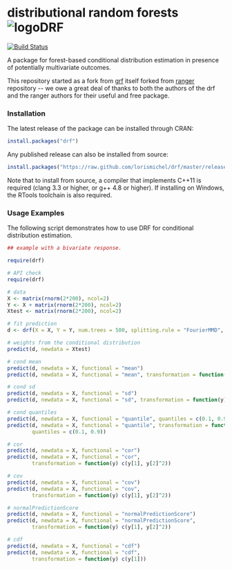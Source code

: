 # distributional random forests ![logoDRF](https://github.com/lorismichel/drf/blob/master/experiments/copula_examples/plots/PLOT_COPULA_CORRELATION_SC_0.png)

[![Build Status](https://travis-ci.com/lorismichel/drf.svg?branch=master)](https://travis-ci.com/lorismichel/drf)

A package for forest-based conditional distribution estimation in presence of potentially multivariate outcomes. 

This repository started as a fork from [grf](https://github.com/grf-labs/grf) itself forked from [ranger](https://github.com/imbs-hl/ranger) repository -- we owe a great deal of thanks to both the authors of the drf and the ranger authors for their useful and free package.

### Installation

The latest release of the package can be installed through CRAN:

```R
install.packages("drf")
```

Any published release can also be installed from source:

```R
install.packages("https://raw.github.com/lorismichel/drf/master/releases/drf_1.0.0.tar.gz", repos = NULL, type = "source")
```

Note that to install from source, a compiler that implements C++11 is required (clang 3.3 or higher, or g++ 4.8 or higher). If installing on Windows, the RTools toolchain is also required.


### Usage Examples

The following script demonstrates how to use DRF for conditional distribution estimation. 

```R
## example with a bivariate response.

require(drf)

# API check
require(drf)

# data
X <- matrix(rnorm(2*200), ncol=2)
Y <- X + matrix(rnorm(2*200), ncol=2)
Xtest <- matrix(rnorm(2*200), ncol=2)

# fit prediction
d <- drf(X = X, Y = Y, num.trees = 500, splitting.rule = "FourierMMD", num.features = 10)

# weights from the conditional distribution
predict(d, newdata = Xtest)

# cond mean
predict(d, newdata = X, functional = "mean")
predict(d, newdata = X, functional = "mean", transformation = function(y) c(y[1],y[2]^2))

# cond sd
predict(d, newdata = X, functional = "sd")
predict(d, newdata = X, functional = "sd", transformation = function(y) c(y[1],y[2]^2))

# cond quantiles
predict(d, newdata = X, functional = "quantile", quantiles = c(0.1, 0.9))
predict(d, newdata = X, functional = "quantile", transformation = function(y) c(y[1],y[2]^2), 
        quantiles = c(0.1, 0.9))

# cor
predict(d, newdata = X, functional = "cor")
predict(d, newdata = X, functional = "cor",
        transformation = function(y) c(y[1], y[2]^2))

# cov
predict(d, newdata = X, functional = "cov")
predict(d, newdata = X, functional = "cov",
        transformation = function(y) c(y[1], y[2]^2))

# normalPredictionScore
predict(d, newdata = X, functional = "normalPredictionScore")
predict(d, newdata = X, functional = "normalPredictionScore",
        transformation = function(y) c(y[1], y[2]^2))

# cdf
predict(d, newdata = X, functional = "cdf")
predict(d, newdata = X, functional = "cdf",
        transformation = function(y) c(y[1]))
```
